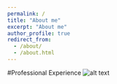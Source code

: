 ```yaml
---
permalink: /
title: "About me"
excerpt: "About me"
author_profile: true
redirect_from: 
  - /about/
  - /about.html
---
```


[calender-icon]: https://dugarsumit.github.io/images/calender-icon.png
[tick-icon]: https://dugarsumit.github.io/images/tick-icon.png
[location-icon]: https://dugarsumit.github.io/images/location-icon.png

#Professional Experience ![alt text][calender-icon]

